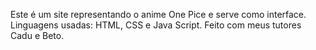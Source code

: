Este é um site representando o anime One Pice e serve como interface.
Linguagens usadas: HTML, CSS e Java Script.
Feito com meus tutores Cadu e Beto.
